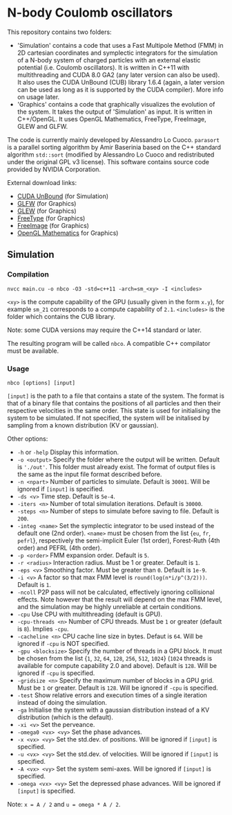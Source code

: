 # N-body Coulomb oscillators

This repository contains two folders:
- 'Simulation' contains a code that uses a Fast Multipole Method (FMM) in 2D cartesian coordinates and symplectic integrators for the simulation of a N-body system of charged particles with an external elastic potential (i.e. Coulomb oscillators). It is written in C++11 with multithreading and CUDA 8.0 GA2 (any later version can also be used). It also uses the CUDA UnBound (CUB) library 1.6.4 (again, a later version can be used as long as it is supported by the CUDA compiler). More info on usage later.
- 'Graphics' contains a code that graphically visualizes the evolution of the system. It takes the output of 'Simulation' as input. It is written in C++/OpenGL. It uses OpenGL Mathematics, FreeType, FreeImage, GLEW and GLFW.

The code is currently mainly developed by Alessandro Lo Cuoco. `parasort` is a parallel sorting algorithm by Amir Baserinia based on the C++ standard algorithm `std::sort` (modified by Alessandro Lo Cuoco and redistributed under the original GPL v3 license). This software contains source code provided by NVIDIA Corporation.

External download links:
- [CUDA UnBound](https://nvlabs.github.io/cub/) (for Simulation)
- [GLFW](https://www.glfw.org/) (for Graphics)
- [GLEW](http://glew.sourceforge.net/) (for Graphics)
- [FreeType](https://www.freetype.org/) (for Graphics)
- [FreeImage](https://freeimage.sourceforge.io/) (for Graphics)
- [OpenGL Mathematics](https://github.com/g-truc/glm) for Graphics)

## Simulation

### Compilation
  `nvcc main.cu -o nbco -O3 -std=c++11 -arch=sm_<xy> -I <includes>`

`<xy>` is the compute capability of the GPU (usually given in the form `x.y`),
for example `sm_21` corresponds to a compute capability of `2.1`.
`<includes>` is the folder which contains the CUB library.

Note: some CUDA versions may require the C++14 standard or later.
	
The resulting program will be called `nbco`. A compatible C++ compilator must be
available.

### Usage
  `nbco [options] [input]`

  `[input]` is the path to a file that contains a state of the system. The format
  is that of a binary file that contains the positions of all particles and
  then their respective velocities in the same order. This state is used for
  initialising the system to be simulated. If not specified, the system will be
  initalised by sampling from a known distribution (KV or gaussian).

Other options:
- `-h` or `-help`       Display this information.
- `-o <output>`       Specify the folder where the output will be written.
                    Default is `'./out'`. This folder must already exist. The
                    format of output files is the same as the input file format
                    described before.
- `-n <npart>`        Number of particles to simulate. Default is `30001`. Will be
                    ignored if `[input]` is specified.
- `-ds <v>`           Time step. Default is `5e-4`.
- `-iters <n>`        Number of total simulation iterations. Default is `30000`.
- `-steps <n>`        Number of steps to simulate before saving to file. Default
                    is `200`.
- `-integ <name>`     Set the symplectic integrator to be used instead of the
                    default one (2nd order). `<name>` must be chosen from the
                    list {`eu`, `fr`, `pefrl`}, respectively the semi-implicit Euler
                    (1st order), Forest-Ruth (4th order) and PEFRL (4th order).
- `-p <order>`        FMM expansion order. Default is `5`.
- `-r <radius>`       Interaction radius. Must be 1 or greater. Default is `1`.
- `-eps <v>`          Smoothing factor. Must be greater than `0`. Default is `1e-9`.
- `-i <v>`            A factor so that max FMM level is `round(log(n*i/p^(3/2)))`.
                    Default is `1`.
- `-ncoll`            P2P pass will not be calculated, effectively ignoring
                    collisional effects. Note however that the result will
                    depend on the max FMM level, and the simulation may be
                    highly unreliable at certain conditions.
- `-cpu`              Use CPU with multithreading (default is GPU).
- `-cpu-threads <n>`  Number of CPU threads. Must be `1` or greater (default is `8`).
                    Implies `-cpu`.
- `-cacheline <n>`    CPU cache line size in bytes. Defaut is `64`. Will be ignored
                    if `-cpu` is NOT specified.
- `-gpu <blocksize>`  Specify the number of threads in a GPU block. It must be
                    chosen from the list {`1`, `32`, `64`, `128`, `256`, `512`, `1024`} (`1024`
                    threads is available for compute capability 2.0 and above).
                    Default is `128`. Will be ignored if `-cpu` is specified.
- `-gridsize <n>`     Specify the maximum number of blocks in a GPU grid. Must be
                    `1` or greater. Default is `128`. Will be ignored if `-cpu` is
                    specified.
- `-test`             Show relative errors and execution times of a single
                    iteration instead of doing the simulation.
- `-ga`               Initialise the system with a gaussian distribution instead
                    of a KV distribution (which is the default).
- `-xi <v>`           Set the perveance.
- `-omega0 <vx> <vy>` Set the phase advances.
- `-x <vx> <vy>`      Set the std.dev. of positions. Will be ignored if `[input]`
                    is specified.
- `-u <vx> <vy>`      Set the std.dev. of velocities. Will be ignored if `[input]`
                    is specified.
- `-A <vx> <vy>`      Set the system semi-axes. Will be ignored if `[input]` is
                    specified.
- `-omega <vx> <vy>`  Set the depressed phase advances. Will be ignored if
                    `[input]` is specified.

Note: `x = A / 2` and `u = omega * A / 2`.
